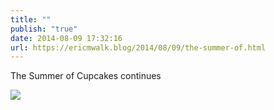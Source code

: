 ```yaml
---
title: ""
publish: "true"
date: 2014-08-09 17:32:16
url: https://ericmwalk.blog/2014/08/09/the-summer-of.html
---
```


The Summer of Cupcakes continues

![](https://ericmwalk.blog/uploads/2022/82380d53f8.jpg)